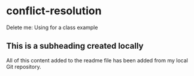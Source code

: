 # conflict-resolution
Delete me: Using for a class example

## This is a subheading created locally

All of this content added to the readme file has been added from my local Git repository.